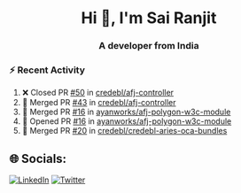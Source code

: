 <h1 align="center">Hi 👋, I'm Sai Ranjit</h1>
<h3 align="center">A developer from India</h3>

### :zap: Recent Activity

<!--START_SECTION:activity-->
1. ❌ Closed PR [#50](https://github.com/credebl/afj-controller/pull/50) in [credebl/afj-controller](https://github.com/credebl/afj-controller)
2. 🎉 Merged PR [#43](https://github.com/credebl/afj-controller/pull/43) in [credebl/afj-controller](https://github.com/credebl/afj-controller)
3. 🎉 Merged PR [#16](https://github.com/ayanworks/afj-polygon-w3c-module/pull/16) in [ayanworks/afj-polygon-w3c-module](https://github.com/ayanworks/afj-polygon-w3c-module)
4. 💪 Opened PR [#16](https://github.com/ayanworks/afj-polygon-w3c-module/pull/16) in [ayanworks/afj-polygon-w3c-module](https://github.com/ayanworks/afj-polygon-w3c-module)
5. 🎉 Merged PR [#20](https://github.com/credebl/credebl-aries-oca-bundles/pull/20) in [credebl/credebl-aries-oca-bundles](https://github.com/credebl/credebl-aries-oca-bundles)
<!--END_SECTION:activity-->

## 🌐 Socials:
[![LinkedIn](https://img.shields.io/badge/LinkedIn-%230077B5.svg?logo=linkedin&logoColor=white)](https://linkedin.com/in/sairanjit) [![Twitter](https://img.shields.io/badge/Twitter-%231DA1F2.svg?logo=Twitter&logoColor=white)](https://twitter.com/sairanjit_) 
